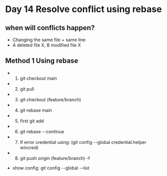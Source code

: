 # Day 14 Resolve conflict using rebase
## when will conflicts happen?
- Changing the same file + same line
- A deleted file X, B modified file X
## Method 1 Using rebase
- 1. git checkout main
- 2. git pull
- 3. git checkout (feature/branch)
- 4. git rebase main
- 5. first git add
- 6. git rebase --continue
- 7. If error credential using: (git config --global credential.helper wincred)
- 8.  git push origin (feature/branch) -f

- show config: git config --global --list
